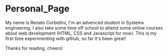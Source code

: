 # Personal_Page

My name is Renato Corbellini, I'm an advenced student in Systems engineering. I also take some time off school to attend some online courses about 
web development (HTML, CSS and Javascript for now). This is my first time experimenting with github, so far it's been great! 

Thanks for reading, cheers!
